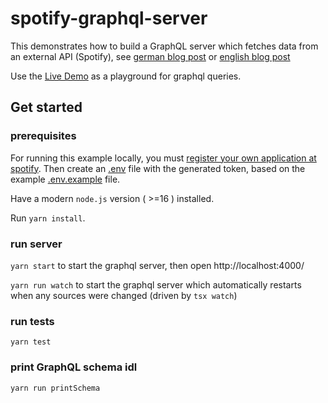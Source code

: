 # spotify-graphql-server

This demonstrates how to build a GraphQL server which fetches data from an external API (Spotify),
see [german blog post](https://blog.codecentric.de/2017/09/graphql-mit-spotify-teil-1-server) or
 [english blog post](https://blog.codecentric.de/en/2017/01/lets-build-spotify-graphql-server)

Use the [Live Demo](https://spotify-graphql-server-graphql-envelop-ts.vercel.app) as a playground for graphql queries.

## Get started

### prerequisites

For running this example locally, you must 
[register your own application at spotify](https://developer.spotify.com/documentation/general/guides/authorization/app-settings/).
Then create an [.env](./.env) file with the generated token, based on the example [.env.example](./.env.example) file.

Have a modern `node.js` version ( >=16 ) installed.

Run `yarn install`. 

### run server

`yarn start` to start the graphql server, then open http://localhost:4000/

`yarn run watch` to start the graphql server which automatically restarts when any sources were changed (driven by `tsx watch`)

### run tests

`yarn test`

### print GraphQL schema idl

`yarn run printSchema`